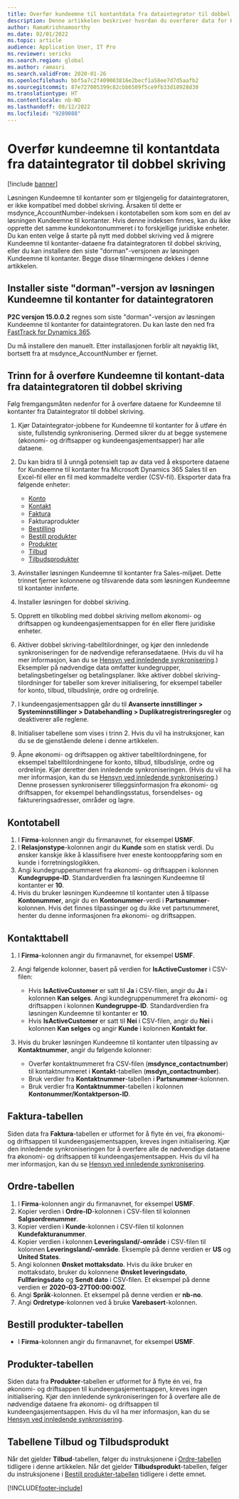 ```yaml
---
title: Overfør kundeemne til kontantdata fra dataintegrator til dobbel skriving
description: Denne artikkelen beskriver hvordan du overfører data for Kundeemne til kontanter fra Dataintegrator til dobbel skriving.
author: RamaKrishnamoorthy
ms.date: 02/01/2022
ms.topic: article
audience: Application User, IT Pro
ms.reviewer: sericks
ms.search.region: global
ms.author: ramasri
ms.search.validFrom: 2020-01-26
ms.openlocfilehash: bbf5a7c2f409003816e2becf1a58ee7d7d5aafb2
ms.sourcegitcommit: 87e727005399c82cbb6509f5ce9fb33d18928d30
ms.translationtype: HT
ms.contentlocale: nb-NO
ms.lasthandoff: 08/12/2022
ms.locfileid: "9289088"
---
```

# <a name="migrate-prospect-to-cash-data-from-data-integrator-to-dual-write"></a>Overfør kundeemne til kontantdata fra dataintegrator til dobbel skriving

[!include [banner](../../includes/banner.md)]

Løsningen Kundeemne til kontanter som er tilgjengelig for dataintegratoren, er ikke kompatibel med dobbel skriving. Årsaken til dette er msdynce_AccountNumber-indeksen i kontotabellen som kom som en del av løsningen Kundeemne til kontanter. Hvis denne indeksen finnes, kan du ikke opprette det samme kundekontonummeret i to forskjellige juridiske enheter. Du kan enten velge å starte på nytt med dobbel skriving ved å migrere Kundeemne til kontanter-dataene fra dataintegratoren til dobbel skriving, eller du kan installere den siste "dorman"-versjonen av løsningen Kundeemne til kontanter. Begge disse tilnærmingene dekkes i denne artikkelen.

## <a name="install-the-last-dorman-version-of-the-data-integrator-prospect-to-cash-solution"></a>Installer siste "dorman"-versjon av løsningen Kundeemne til kontanter for dataintegratoren

**P2C versjon 15.0.0.2** regnes som siste "dorman"-versjon av løsningen Kundeemne til kontanter for dataintegratoren. Du kan laste den ned fra [FastTrack for Dynamics 365](https://github.com/microsoft/Dynamics-365-FastTrack-Implementation-Assets/tree/master/Dual-write/P2C).

Du må installere den manuelt. Etter installasjonen forblir alt nøyaktig likt, bortsett fra at msdynce_AccountNumber er fjernet.

## <a name="steps-to-migrate-prospect-to-cash-data-from-data-integrator-to-dual-write"></a>Trinn for å overføre Kundeemne til kontant-data fra dataintegratoren til dobbel skriving

Følg fremgangsmåten nedenfor for å overføre dataene for Kundeemne til kontanter fra Dataintegrator til dobbel skriving.

1. Kjør Dataintegrator-jobbene for Kundeemne til kontanter for å utføre én siste, fullstendig synkronisering. Dermed sikrer du at begge systemene (økonomi- og driftsapper og kundeengasjementsapper) har alle dataene.
2. Du kan bidra til å unngå potensielt tap av data ved å eksportere dataene for Kundeemne til kontanter fra Microsoft Dynamics 365 Sales til en Excel-fil eller en fil med kommadelte verdier (CSV-fil). Eksporter data fra følgende enheter:

    - [Konto](#account-table)
    - [Kontakt](#contact-table)
    - [Faktura](#invoice-table)
    - Fakturaprodukter
    - [Bestilling](#order-table)
    - [Bestill produkter](#order-products-table)
    - [Produkter](#products-table)
    - [Tilbud](#quote-and-quote-product-tables)
    - [Tilbudsprodukter](#quote-and-quote-product-tables)

3. Avinstaller løsningen Kundeemne til kontanter fra Sales-miljøet. Dette trinnet fjerner kolonnene og tilsvarende data som løsningen Kundeemne til kontanter innførte.
4. Installer løsningen for dobbel skriving.
5. Opprett en tilkobling med dobbel skriving mellom økonomi- og driftsappen og kundeengasjementsappen for én eller flere juridiske enheter.
6. Aktiver dobbel skriving-tabelltilordninger, og kjør den innledende synkroniseringen for de nødvendige referansedataene. (Hvis du vil ha mer informasjon, kan du se [Hensyn ved innledende synkronisering](initial-sync-guidance.md).) Eksempler på nødvendige data omfatter kundegrupper, betalingsbetingelser og betalingsplaner. Ikke aktiver dobbel skriving-tilordninger for tabeller som krever initialisering, for eksempel tabeller for konto, tilbud, tilbudslinje, ordre og ordrelinje.
7. I kundeengasjementsappen går du til **Avanserte innstillinger \> Systeminnstillinger \> Databehandling \> Duplikatregistreringsregler** og deaktiverer alle reglene.
8. Initialiser tabellene som vises i trinn 2. Hvis du vil ha instruksjoner, kan du se de gjenstående delene i denne artikkelen.
9. Åpne økonomi- og driftsappen og aktiver tabelltilordningene, for eksempel tabelltilordningene for konto, tilbud, tilbudslinje, ordre og ordrelinje. Kjør deretter den innledende synkroniseringen. (Hvis du vil ha mer informasjon, kan du se [Hensyn ved innledende synkronisering](initial-sync-guidance.md).) Denne prosessen synkroniserer tilleggsinformasjon fra økonomi- og driftsappen, for eksempel behandlingsstatus, forsendelses- og faktureringsadresser, områder og lagre.

## <a name="account-table"></a>Kontotabell

1. I **Firma**-kolonnen angir du firmanavnet, for eksempel **USMF**.
2. I **Relasjonstype**-kolonnen angir du **Kunde** som en statisk verdi. Du ønsker kanskje ikke å klassifisere hver eneste kontooppføring som en kunde i forretningslogikken.
3. Angi kundegruppenummeret fra økonomi- og driftsappen i kolonnen **Kundegruppe-ID**. Standardverdien fra løsningen Kundeemne til kontanter er **10**.
4. Hvis du bruker løsningen Kundeemne til kontanter uten å tilpasse **Kontonummer**, angir du en **Kontonummer**-verdi i **Partsnummer**-kolonnen. Hvis det finnes tilpassinger og du ikke vet partsnummeret, henter du denne informasjonen fra økonomi- og driftsappen.

## <a name="contact-table"></a>Kontakttabell

1. I **Firma**-kolonnen angir du firmanavnet, for eksempel **USMF**.
2. Angi følgende kolonner, basert på verdien for **IsActiveCustomer** i CSV-filen:

    - Hvis **IsActiveCustomer** er satt til **Ja** i CSV-filen, angir du **Ja** i kolonnen **Kan selges**. Angi kundegruppenummeret fra økonomi- og driftsappen i kolonnen **Kundegruppe-ID**. Standardverdien fra løsningen Kundeemne til kontanter er **10**.
    - Hvis **IsActiveCustomer** er satt til **Nei** i CSV-filen, angir du **Nei** i kolonnen **Kan selges** og angir **Kunde** i kolonnen **Kontakt for**.

3. Hvis du bruker løsningen Kundeemne til kontanter uten tilpassing av **Kontaktnummer**, angir du følgende kolonner:

    - Overfør kontaktnummeret fra CSV-filen (**msdynce\_contactnumber**) til kontaktnummeret i **Kontakt**-tabellen (**msdyn\_contactnumber**).
    - Bruk verdier fra **Kontaktnummer**-tabellen i **Partsnummer**-kolonnen.
    - Bruk verdier fra **Kontaktnummer**-tabellen i kolonnen **Kontonummer/Kontaktperson-ID**.

## <a name="invoice-table"></a>Faktura-tabellen

Siden data fra **Faktura**-tabellen er utformet for å flyte én vei, fra økonomi- og driftsappen til kundeengasjementsappen, kreves ingen initialisering. Kjør den innledende synkroniseringen for å overføre alle de nødvendige dataene fra økonomi- og driftsappen til kundeengasjementsappen. Hvis du vil ha mer informasjon, kan du se [Hensyn ved innledende synkronisering](initial-sync-guidance.md).

## <a name="order-table"></a>Ordre-tabellen

1. I **Firma**-kolonnen angir du firmanavnet, for eksempel **USMF**.
2. Kopier verdien i **Ordre-ID**-kolonnen i CSV-filen til kolonnen **Salgsordrenummer**.
3. Kopier verdien i **Kunde**-kolonnen i CSV-filen til kolonnen **Kundefakturanummer**.
4. Kopier verdien i kolonnen **Leveringsland/-område** i CSV-filen til kolonnen **Leveringsland/-område**. Eksemple på denne verdien er **US** og **United States**.
5. Angi kolonnen **Ønsket mottaksdato**. Hvis du ikke bruker en mottaksdato, bruker du kolonnene **Ønsket leveringsdato**, **Fullføringsdato** og **Sendt dato** i CSV-filen. Et eksempel på denne verdien er **2020-03-27T00:00:00Z**.
6. Angi **Språk**-kolonnen. Et eksempel på denne verdien er **nb-no**.
7. Angi **Ordretype**-kolonnen ved å bruke **Varebasert**-kolonnen.

## <a name="order-products-table"></a>Bestill produkter-tabellen

- I **Firma**-kolonnen angir du firmanavnet, for eksempel **USMF**.

## <a name="products-table"></a>Produkter-tabellen

Siden data fra **Produkter**-tabellen er utformet for å flyte én vei, fra økonomi- og driftsappen til kundeengasjementsappen, kreves ingen initialisering. Kjør den innledende synkroniseringen for å overføre alle de nødvendige dataene fra økonomi- og driftsappen til kundeengasjementsappen. Hvis du vil ha mer informasjon, kan du se [Hensyn ved innledende synkronisering](initial-sync-guidance.md).

## <a name="quote-and-quote-product-tables"></a>Tabellene Tilbud og Tilbudsprodukt

Når det gjelder **Tilbud**-tabellen, følger du instruksjonene i [Ordre-tabellen](#order-table) tidligere i denne artikkelen. Når det gjelder **Tilbudsprodukt**-tabellen, følger du instruksjonene i [Bestill produkter-tabellen](#order-products-table) tidligere i dette emnet.


[!INCLUDE[footer-include](../../../../includes/footer-banner.md)]

